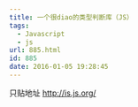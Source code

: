 ```yaml
---
title: 一个很diao的类型判断库（JS）
tags:
  - Javascript
  - js
url: 885.html
id: 885
date: 2016-01-05 19:28:45
---
```


只贴地址 http://is.js.org/